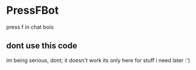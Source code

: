 # PressFBot
press f in chat bois

## dont use this code
im being serious, dont; it doesn't work
its only here for stuff i need later :')
